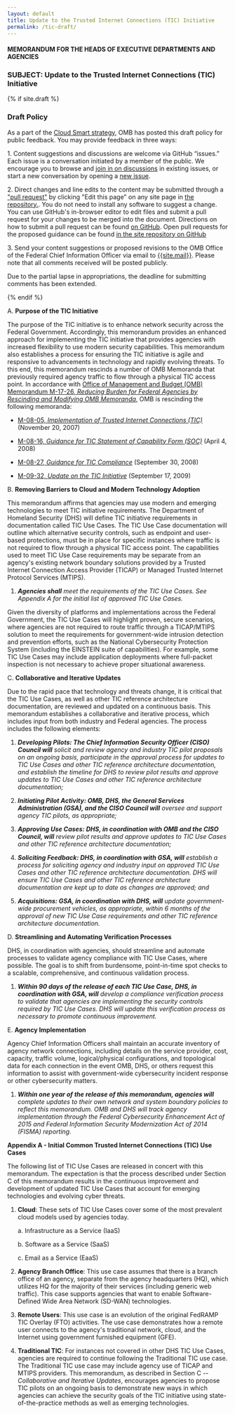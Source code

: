 ```yaml
---
layout: default
title: Update to the Trusted Internet Connections (TIC) Initiative
permalink: /tic-draft/
---
```

#### MEMORANDUM FOR THE HEADS OF EXECUTIVE DEPARTMENTS AND AGENCIES

### SUBJECT: Update to the Trusted Internet Connections (TIC) Initiative

{% if site.draft %}
<div class="usa-alert usa-alert-info" >
  <div class="usa-alert-body">
    <h3 class="usa-alert-heading">Draft Policy</h3>
    <p>
    As a part of the <a href="https://cloud.cio.gov">Cloud Smart strategy</a>, OMB has posted this draft policy for public feedback. You may provide feedback in three ways:
    </p>
    <p>
    1. Content suggestions and discussions are welcome via GitHub “issues.” Each issue is a conversation initiated by a member of the public. We encourage you to browse and <a href="https://github.com/{{ site.github.organization }}/{{ site.github.repository }}/issues">join in on discussions</a> in existing issues, or start a new conversation by opening a <a href="https://github.com/{{ site.github.organization }}/{{ site.github.repository }}/issues/new">new issue</a>.
    </p>
    <p>
    2. Direct changes and line edits to the content may be submitted through a <a href="https://help.github.com/articles/creating-a-pull-request">&quot;pull request&quot;</a> by clicking &quot;Edit this page&quot; on any site page in <a href="https://github.com/{{ site.github.organization }}/{{ site.github.repository }}/tree/{{ site.github.default_branch }}/">the repository.</a>. You do not need to install any software to suggest a change. You can use GitHub's in-browser editor to edit files and submit a pull request for your changes to be merged into the document. Directions on how to submit a pull request can be found <a href="https://help.github.com/articles/creating-a-pull-request">on GitHub</a>. Open pull requests for the proposed guidance can be found <a href="https://github.com/{{ site.github.organization }}/{{ site.github.repository }}/pulls">in the site repository on GitHub</a>
    </p>
    <p>
    3. Send your content suggestions or proposed revisions to the OMB Office of the Federal Chief Information Officer via email to <a href="mailto:{{site.mail}}">{{site.mail}}</a>. Please note that all comments received will be posted publicly.
    </p>
    <p>
    Due to the partial lapse in appropriations, the deadline for submitting comments has been extended.
    </p>
  </div>
</div>
{% endif %}

A.  **Purpose of the TIC Initiative**

The purpose of the TIC initiative is to enhance network security across
the Federal Government. Accordingly, this memorandum provides an
enhanced approach for implementing the TIC initiative that provides
agencies with increased flexibility to use modern security capabilities.
This memorandum also establishes a process for ensuring the TIC
initiative is agile and responsive to advancements in technology and
rapidly evolving threats. To this end, this memorandum rescinds a number
of OMB Memoranda that previously required agency traffic to flow through
a physical TIC access point. In accordance with [Office of Management
and Budget (OMB) Memorandum M-17-26, *Reducing Burden for Federal
Agencies by Rescinding and Modifying OMB
Memoranda*](https://www.whitehouse.gov/sites/whitehouse.gov/files/omb/memoranda/2017/M-17-26.pdf),
OMB is rescinding the following memoranda:

-   [M-08-05, *Implementation of Trusted Internet Connections
    (TIC)*](https://www.whitehouse.gov/sites/whitehouse.gov/files/omb/memoranda/2008/m08-05.pdf)
    (November 20, 2007)

-   [M-08-16, *Guidance for TIC Statement of Capability Form
    (SOC)*](https://www.whitehouse.gov/sites/whitehouse.gov/files/omb/memoranda/2008/m08-16.pdf)
    (April 4, 2008)

-   [M-08-27, *Guidance for TIC
    Compliance*](https://www.whitehouse.gov/sites/whitehouse.gov/files/omb/memoranda/2008/m08-27.pdf)
    (September 30, 2008)

-   [M-09-32, *Update on the TIC
    Initiative*](https://www.whitehouse.gov/sites/whitehouse.gov/files/omb/memoranda/2009/m09-32.pdf)
    (September 17, 2009)

B.  **Removing Barriers to Cloud and Modern Technology
    Adoption**

This memorandum affirms that agencies may use modern and emerging
technologies to meet TIC initiative requirements. The Department of
Homeland Security (DHS) will define TIC initiative requirements in
documentation called TIC Use Cases. The TIC Use Case documentation will
outline which alternative security controls, such as endpoint and
user-based protections, must be in place for specific instances where
traffic is not required to flow through a physical TIC access point. The
capabilities used to meet TIC Use Case requirements may be separate from
an agency's existing network boundary solutions provided by a Trusted
Internet Connection Access Provider (TICAP) or Managed Trusted Internet
Protocol Services (MTIPS).

1.  ***Agencies shall** meet the requirements of the TIC Use Cases. See
    Appendix A for the initial list of approved TIC Use Cases.*

Given the diversity of platforms and implementations across the Federal
Government, the TIC Use Cases will highlight proven, secure scenarios,
where agencies are not required to route traffic through a TICAP/MTIPS
solution to meet the requirements for government-wide intrusion
detection and prevention efforts, such as the National Cybersecurity
Protection System (including the EINSTEIN suite of capabilities). For
example, some TIC Use Cases may include application deployments where
full-packet inspection is not necessary to achieve proper situational
awareness.

C.  **Collaborative and Iterative Updates**

Due to the rapid pace that technology and threats change, it is critical
that the TIC Use Cases, as well as other TIC reference architecture
documentation, are reviewed and updated on a continuous basis. This
memorandum establishes a collaborative and iterative process, which
includes input from both industry and Federal agencies. The process
includes the following elements:

1.  ***Developing Pilots: The Chief Information Security Officer (CISO)
    Council will** solicit and review agency and industry TIC pilot
    proposals on an ongoing basis, participate in the approval process
    for updates to TIC Use Cases and other TIC reference architecture
    documentation, and establish the timeline for DHS to review pilot
    results and approve updates to TIC Use Cases and other TIC reference
    architecture documentation;*

2.  ***Initiating Pilot Activity: OMB, DHS, the General Services
    Administration (GSA), and the CISO Council will** oversee and
    support agency TIC pilots, as appropriate;*

3.  ***Approving Use Cases: DHS, in coordination with OMB and the CISO
    Council, will** review pilot results and approve updates to TIC Use
    Cases and other TIC reference architecture documentation;*

4.  ***Soliciting Feedback: DHS, in coordination with GSA, will**
    establish a process for soliciting agency and industry input on
    approved TIC Use Cases and other TIC reference architecture
    documentation. DHS will ensure TIC Use Cases and other TIC reference
    architecture documentation are kept up to date as changes are
    approved; and*

5.  ***Acquisitions: GSA, in coordination with DHS, will** update
    government-wide procurement vehicles, as appropriate, within 6
    months of the approval of new TIC Use Case requirements and other
    TIC reference architecture documentation.*


D.  **Streamlining and Automating Verification Processes**

DHS, in coordination with agencies, should streamline and automate
processes to validate agency compliance with TIC Use Cases, where
possible. The goal is to shift from burdensome, point-in-time spot
checks to a scalable, comprehensive, and continuous validation process.

1.  ***Within 90 days of the release of each TIC Use Case, DHS, in
    coordination with GSA, will** develop a compliance verification
    process to validate that agencies are implementing the security
    controls required by TIC Use Cases. DHS will update this
    verification process as necessary to promote continuous improvement.*

E.  **Agency Implementation**

Agency Chief Information Officers shall maintain an accurate inventory
of agency network connections, including details on the service
provider, cost, capacity, traffic volume, logical/physical
configurations, and topological data for each connection in the event
OMB, DHS, or others request this information to assist with
government-wide cybersecurity incident response or other cybersecurity
matters.

1.  ***Within one year of the release of this memorandum, agencies
    will** complete updates to their own network and system boundary
    policies to reflect this memorandum. OMB and DHS will track agency
    implementation through the Federal Cybersecurity Enhancement Act of
    2015 and Federal Information Security Modernization Act of 2014
    (FISMA) reporting.*


**Appendix A - Initial Common Trusted Internet Connections (TIC) Use
Cases**

The following list of TIC Use Cases are released in concert with this
memorandum. The expectation is that the process described under Section
C of this memorandum results in the continuous improvement and
development of updated TIC Use Cases that account for emerging
technologies and evolving cyber threats.

1.  **Cloud**: These sets of TIC Use Cases cover some of the most
    prevalent cloud models used by agencies today.

    a.  Infrastructure as a Service (IaaS)

    b.  Software as a Service (SaaS)

    c.  Email as a Service (EaaS)

2.  **Agency Branch Office**: This use case assumes that there is a
    branch office of an agency, separate from the agency headquarters
    (HQ), which utilizes HQ for the majority of their services
    (including generic web traffic). This case supports agencies that
    want to enable Software-Defined Wide Area Network (SD-WAN)
    technologies.

3.  **Remote Users**: This use case is an evolution of the original
    FedRAMP TIC Overlay (FTO) activities. The use case demonstrates how
    a remote user connects to the agency's traditional network, cloud,
    and the Internet using government furnished equipment (GFE).

4.  **Traditional TIC**: For instances not covered in other DHS TIC Use
    Cases, agencies are required to continue following the Traditional
    TIC use case. The Traditional TIC use case may include agency use of
    TICAP and MTIPS providers. This memorandum, as described in Section
    C -- *Collaborative and Iterative Updates*, encourages agencies to
    propose TIC pilots on an ongoing basis to demonstrate new ways in
    which agencies can achieve the security goals of the TIC initiative
    using state-of-the-practice methods as well as emerging
    technologies.
